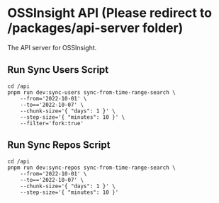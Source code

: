# OSSInsight API (Please redirect to /packages/api-server folder)

The API server for OSSInsight.

## Run Sync Users Script

```shell
cd /api
pnpm run dev:sync-users sync-from-time-range-search \
    --from='2022-10-01' \
    --to=='2022-10-07' \
    --chunk-size='{ "days": 1 }' \
    --step-size='{ "minutes": 10 }' \
    --filter='fork:true'
```

## Run Sync Repos Script

```shell
cd /api
pnpm run dev:sync-repos sync-from-time-range-search \
    --from='2022-10-01' \
    --to=='2022-10-07' \
    --chunk-size='{ "days": 1 }' \
    --step-size='{ "minutes": 10 }'
```